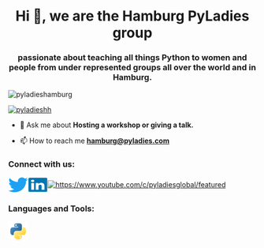 <h1 align="center">Hi 👋, we are the Hamburg PyLadies group</h1>
<h3 align="center">passionate about teaching all things Python to women and people from under represented groups all over the world and in Hamburg.</h3>

<p align="left"> <img src="https://komarev.com/ghpvc/?username=pyladieshamburg&label=Profile%20views&color=0e75b6&style=flat" alt="pyladieshamburg" /> </p>


<p align="left"> <a href="https://twitter.com/pyladieshh" target="blank"><img src="https://img.shields.io/twitter/follow/pyladieshh?logo=twitter&style=for-the-badge" alt="pyladieshh" /></a> </p>

- 💬 Ask me about **Hosting a workshop or giving a talk.**

- 📫 How to reach me **hamburg@pyladies.com**

<h3 align="left">Connect with us:</h3>
<p align="left">
<a href="https://twitter.com/pyladieshh" target="blank"><img align="center" src="https://github.com/devicons/devicon/raw/master/icons/twitter/twitter-original.svg" alt="pyladieshh" height="30" width="40" /></a><a href="https://linkedin.com/in/https://www.linkedin.com/groups/13887767/" target="blank"><img align="center" src="https://github.com/devicons/devicon/raw/master/icons/linkedin/linkedin-original.svg" alt="https://www.linkedin.com/groups/13887767/" height="30" width="40" /></a><a href="https://www.youtube.com/c/https://www.youtube.com/c/pyladiesglobal/featured" target="blank"><img align="center" src="https://upload.wikimedia.org/wikipedia/commons/thumb/e/e1/Logo_of_YouTube_%282015-2017%29.svg/1004px-Logo_of_YouTube_%282015-2017%29.svg.png" alt="https://www.youtube.com/c/pyladiesglobal/featured" height="30" width="40" /></a>
</p>

<h3 align="left">Languages and Tools:</h3>
<p align="left"> <a href="https://www.python.org" target="_blank"> <img src="https://github.com/devicons/devicon/blob/master/icons/python/python-original.svg" alt="python" width="40" height="40"/> </a> </p>
